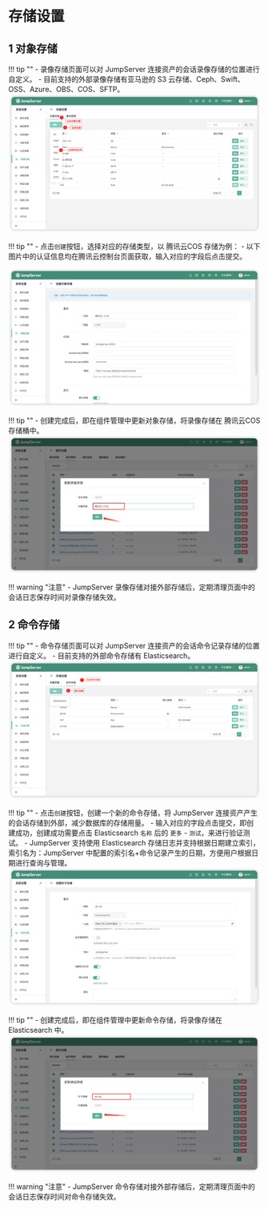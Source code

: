# 存储设置
## 1 对象存储
!!! tip ""
    - 录像存储页面可以对 JumpServer 连接资产的会话录像存储的位置进行自定义。
    - 目前支持的外部录像存储有亚马逊的 S3 云存储、Ceph、Swift、OSS、Azure、OBS、COS、SFTP。
![component05](../../img/component05.png)

!!! tip ""
    - 点击`创建`按钮，选择对应的存储类型，以 腾讯云COS 存储为例：
    - 以下图片中的认证信息均在腾讯云控制台页面获取，输入对应的字段后点击提交。
   
![component06](../../img/component06.png)

!!! tip ""
    - 创建完成后，即在组件管理中更新对象存储，将录像存储在 腾讯云COS 存储桶中。
![update_component01](../../img/update_component01.png)

!!! warning "注意"
    - JumpServer 录像存储对接外部存储后，定期清理页面中的会话日志保存时间对录像存储失效。

## 2 命令存储
!!! tip ""
    - 命令存储页面可以对 JumpServer 连接资产的会话命令记录存储的位置进行自定义。
    - 目前支持的外部命令存储有 Elasticsearch。
![component07](../../img/component07.png)

!!! tip ""
    - 点击`创建`按钮，创建一个新的命令存储，将 JumpServer 连接资产产生的会话存储到外部，减少数据库的存储用量。
    - 输入对应的字段点击提交，即创建成功，创建成功需要点击 Elasticsearch `名称` 后的 `更多` - `测试`，来进行验证测试。
    - JumpServer 支持使用 Elasticsearch 存储日志并支持根据日期建立索引，索引名为：JumpServer 中配置的索引名+命令记录产生的日期，方便用户根据日期进行查询与管理。
![component08](../../img/component08.png)

!!! tip ""
    - 创建完成后，即在组件管理中更新命令存储，将录像存储在 Elasticsearch 中。
![update_component02](../../img/update_component02.png)


!!! warning "注意"
    - JumpServer 命令存储对接外部存储后，定期清理页面中的会话日志保存时间对命令存储失效。
